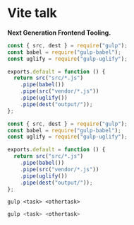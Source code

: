 # Vite talk

**Next Generation Frontend Tooling.**

```javascript
const { src, dest } = require("gulp");
const babel = require("gulp-babel");
const uglify = require("gulp-uglify");

exports.default = function () {
  return src("src/*.js")
    .pipe(babel())
    .pipe(src("vendor/*.js"))
    .pipe(uglify())
    .pipe(dest("output/"));
};
```

```javascript
const { src, dest } = require("gulp");
const babel = require("gulp-babel");
const uglify = require("gulp-uglify");

exports.default = function () {
  return src("src/*.js")
    .pipe(babel())
    .pipe(src("vendor/*.js"))
    .pipe(uglify())
    .pipe(dest("output/"));
};
```

```shell
gulp <task> <othertask>
```

```bash
gulp <task> <othertask>
```
